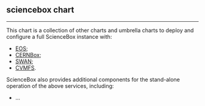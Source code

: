 ## sciencebox chart

-----

This chart is a collection of other charts and umbrella charts to deploy and configure a full ScienceBox instance with:
- [EOS]();
- [CERNBox]();
- [SWAN]();
- [CVMFS]().

ScienceBox also provides additional components for the stand-alone operation of the above services, including:
- ...
